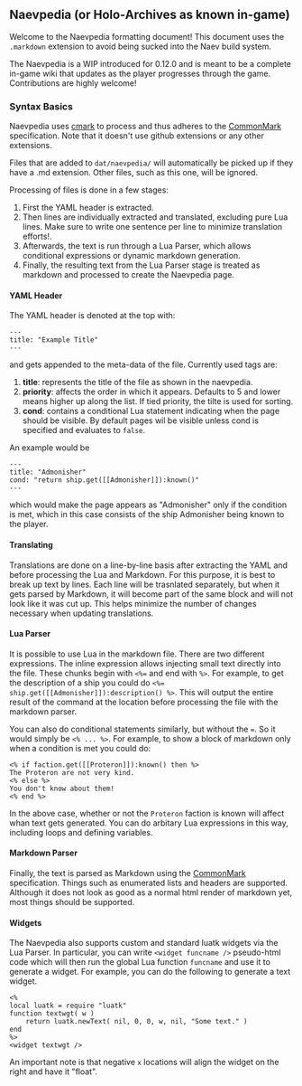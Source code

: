 
## Naevpedia (or Holo-Archives as known in-game)

Welcome to the Naevpedia formatting document! This document uses the `.markdown` extension to avoid being sucked into the Naev build system.

The Naevpedia is a WIP introduced for 0.12.0 and is meant to be a complete in-game wiki that updates as the player progresses through the game.
Contributions are highly welcome!


### Syntax Basics

Naevpedia uses [cmark](https://github.com/commonmark/cmark) to process and thus adheres to the [CommonMark](https://commonmark.org/) specification. Note that it doesn't use github extensions or any other extensions.

Files that are added to `dat/naevpedia/` will automatically be picked up if they have a .md extension.
Other files, such as this one, will be ignored.

Processing of files is done in a few stages:
1. First the YAML header is extracted.
1. Then lines are individually extracted and translated, excluding pure Lua lines. Make sure to write one sentence per line to minimize translation efforts!.
1. Afterwards, the text is run through a Lua Parser, which allows conditional expressions or dynamic markdown generation.
1. Finally, the resulting text from the Lua Parser stage is treated as markdown and processed to create the Naevpedia page.

#### YAML Header

The YAML header is denoted at the top with:
```
---
title: "Example Title"
---
```
and gets appended to the meta-data of the file. Currently used tags are:

1. **title**: represents the title of the file as shown in the naevpedia.
1. **priority**: affects the order in which it appears. Defaults to 5 and lower means higher up along the list. If tied priority, the tilte is used for sorting.
1. **cond**: contains a conditional Lua statement indicating when the page should be visible. By default pages wil be visible unless cond is specified and evaluates to `false`.

An example would be
```
---
title: "Admonisher"
cond: "return ship.get([[Admonisher]]):known()"
---
```
which would make the page appears as "Admonisher" only if the condition is met, which in this case consists of the ship Admonisher being known to the player.


#### Translating

Translations are done on a line-by-line basis after extracting the YAML and before processing the Lua and Markdown.
For this purpose, it is best to break up text by lines.
Each line will be trasnlated separately, but when it gets parsed by Markdown, it will become part of the same block and will not look like it was cut up.
This helps minimize the number of changes necessary when updating translations.


#### Lua Parser

It is possible to use Lua in the markdown file.
There are two different expressions.
The inline expression allows injecting small text directly into the file.
These chunks begin with `<%=` and end with `%>`.
For example, to get the description of a ship you could do `<%= ship.get([[Admonisher]]):description() %>`.
This will output the entire result of the command at the location before processing the file with the markdown parser.

You can also do conditional statements similarly, but without the `=`.
So it would simply be `<% ... %>`. For example, to show a block of markdown only when a condition is met you could do:
```
<% if faction.get([[Proteron]]):known() then %>
The Proteron are not very kind.
<% else %>
You don't know about them!
<% end %>
```
In the above case, whether or not the `Proteron` faction is known will affect whan text gets generated. You can do arbitary Lua expressions in this way, including loops and defining variables.


#### Markdown Parser

Finally, the text is parsed as Markdown using the [CommonMark](https://commonmark.org/) specification.
Things such as enumerated lists and headers are supported.
Although it does not look as good as a normal html render of markdown yet, most things should be supported.


#### Widgets

The Naevpedia also supports custom and standard luatk widgets via the Lua Parser.
In particular, you can write `<widget funcname />` pseudo-html code which will then run the global Lua function `funcname` and use it to generate a widget.
For example, you can do the following to generate a text widget.

```
<%
local luatk = require "luatk"
function textwgt( w )
    return luatk.newText( nil, 0, 0, w, nil, "Some text." )
end
%>
<widget textwgt />
```

An important note is that negative `x` locations will align the widget on the right and have it "float".
